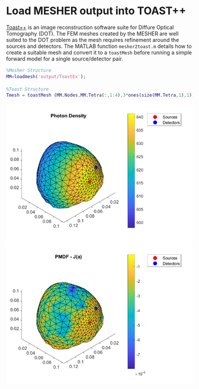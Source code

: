 # Load MESHER output into TOAST++

[Toast++](http://web4.cs.ucl.ac.uk/research/vis/toast/) is an image reconstruction software suite for Diffure Optical Tomography (DOT). The FEM meshes created by the MESHER are well suited to the DOT problem as the mesh requires refinement around the sources and detectors. The MATLAB function `mesher2toast.m` details how to create a suitable mesh and convert it to a `toastMesh` before running a simple forward model for a single source/detector pair.

```matlab
%Mesher Structure
MM=loadmesh('output/ToastEx');

%Toast Structure
Tmesh = toastMesh (MM.Nodes,MM.Tetra(:,1:4),3*ones(size(MM.Tetra,1),1)); % 3 for 4 sided tetra
```

![Toast Photon Density](figures/Toast_Phi.png) ![Toast Photon Density](figures/Toast_PDMF.png)
